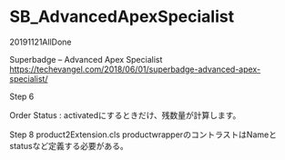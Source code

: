 # SB_AdvancedApexSpecialist
20191121AllDone

Superbadge – Advanced Apex Specialist
https://techevangel.com/2018/06/01/superbadge-advanced-apex-specialist/

Step 6

Order Status : activatedにするときだけ、残数量が計算します。

Step 8
product2Extension.cls
productwrapperのコントラストはNameとstatusなど定義する必要がある。
